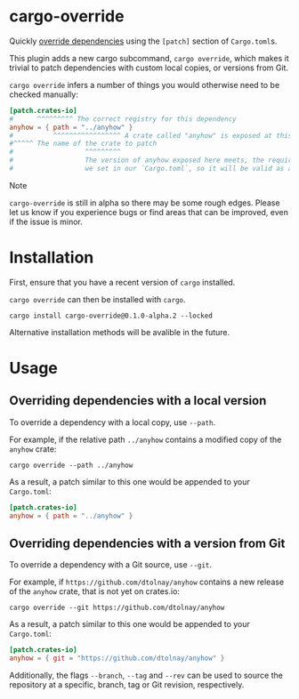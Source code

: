 # cargo-override

Quickly [override dependencies](https://doc.rust-lang.org/cargo/reference/overriding-dependencies.html) using the `[patch]` section of `Cargo.toml`s.

This plugin adds a new cargo subcommand, `cargo override`, which makes it trivial to patch dependencies with custom local copies, or versions from Git.

`cargo override` infers a number of things you would otherwise need to be checked manually:

```toml
[patch.crates-io]
#      ^^^^^^^^^ The correct registry for this dependency
anyhow = { path = "../anyhow" }
#          ^^^^^^^^^^^^^^^^^ A crate called "anyhow" is exposed at this source
#^^^^^ The name of the crate to patch
#                  ^^^^^^^^^
#                  The version of anyhow exposed here meets, the requirement
#                  we set in our `Cargo.toml`, so it will be valid as a patch
```

> [!NOTE]  
> `cargo-override` is still in alpha so there may be some rough edges.
> Please let us know if you experience bugs or find areas that can be improved, even if the issue is minor.

# Installation

First, ensure that you have a recent version of `cargo` installed.

`cargo override` can then be installed with `cargo`.

```
cargo install cargo-override@0.1.0-alpha.2 --locked
```

Alternative installation methods will be avalible in the future.

# Usage

## Overriding dependencies with a local version

To override a dependency with a local copy, use `--path`.

For example, if the relative path `../anyhow` contains a modified copy of the `anyhow` crate:
```
cargo override --path ../anyhow
```

As a result, a patch similar to this one would be appended to your `Cargo.toml`:

```toml
[patch.crates-io]
anyhow = { path = "../anyhow" }
```

## Overriding dependencies with a version from Git

To override a dependency with a Git source, use `--git`.

For example, if `https://github.com/dtolnay/anyhow` contains a new release of the `anyhow` crate,
that is not yet on crates.io:

```
cargo override --git https://github.com/dtolnay/anyhow
```

As a result, a patch similar to this one would be appended to your `Cargo.toml`:

```toml
[patch.crates-io]
anyhow = { git = "https://github.com/dtolnay/anyhow" }
```

Additionally, the flags `--branch`, `--tag` and `--rev` can be used to source the repository at a specific, branch, tag or Git revision, respectively.

